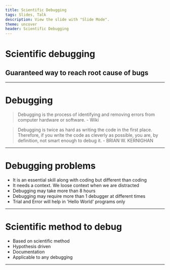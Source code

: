 ```yaml
---
title: Scientific Debugging
tags: Slides, Talk
description: View the slide with "Slide Mode".
theme: uncover
header: Scientific Debugging
---
```


# Scientific debugging

<!-- Put the link to this slide here so people can follow -->
<!--slide: https://hackmd.io/p/template-Talk-slide-->
## Guaranteed way to reach root cause of bugs

---

# Debugging

> Debugging is the process of identifying and removing errors from computer hardware or software. - Wiki

> Debugging is twice as hard as writing the code in the first place. Therefore, if you write the code as cleverly as possible, you are, by definition, not smart enough to debug it. - BRIAN W. KERNIGHAN

---

# Debugging problems 

- It is an essential skill along with coding but different than coding
- It needs a context. We loose context when we are distracted
- Debugging may take more than 8 hours
- Debugging may require more than 1 debugger at different times
- Trial and Error will help in 'Hello World' programs only

---

# Scientific method to debug

- Based on scientific method
- Hypothesis driven
- Documentation
- Applicable to any debugging
 
---


